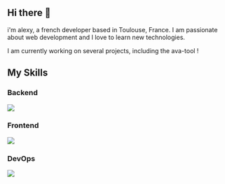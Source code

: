 ## Hi there 👋

i'm alexy, a french developer based in Toulouse, France. I am passionate about web development and I love to learn new technologies. 

I am currently working on several projects, including the ava-tool ! 

## My Skills

### Backend 
<p align="start">
  <a href="https://skillicons.dev">
    <img src="https://skillicons.dev/icons?i=go,graphql,py,django,fastapi,redis,postgres,rabbitmq," />
  </a>
</p>

### Frontend
<p align="start">
  <a href="https://skillicons.dev">
    <img src="https://skillicons.dev/icons?i=html,css,js,tailwind,react,nextjs,materialui" />
  </a>
</p>

### DevOps
<p align="start">
  <a href="https://skillicons.dev">
    <img src="https://skillicons.dev/icons?i=docker,kubernetes,nginx,git,githubactions,github,gitlab,vercel" />
  </a>
</p>

<!--
**Alexy-vda/Alexy-vda** is a ✨ _special_ ✨ repository because its `README.md` (this file) appears on your GitHub profile.

Here are some ideas to get you started:

- 🔭 I’m currently working on ...
- 🌱 I’m currently learning ...
- 👯 I’m looking to collaborate on ...
- 🤔 I’m looking for help with ...
- 💬 Ask me about ...
- 📫 How to reach me: ...
- 😄 Pronouns: ...
- ⚡ Fun fact: ...
-->
